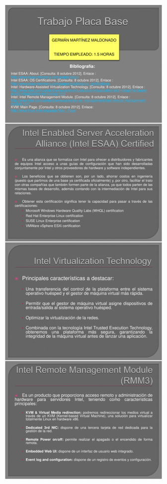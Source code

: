 ![mb_img01](imagenes/mb_img01.png)
![mb_img02](imagenes/mb_img02.png)
![mb_img03](imagenes/mb_img03.png)
![mb_img04](imagenes/mb_img04.png)
